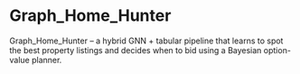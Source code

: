 # Graph_Home_Hunter
Graph_Home_Hunter – a hybrid GNN + tabular pipeline that learns to spot the best property listings and decides when to bid using a Bayesian option-value planner.

